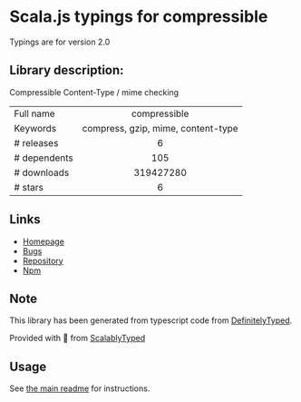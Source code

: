 
# Scala.js typings for compressible

Typings are for version 2.0

## Library description:
Compressible Content-Type / mime checking

|                    |                 |
| ------------------ | :-------------: |
| Full name          | compressible |
| Keywords           | compress, gzip, mime, content-type |
| # releases         | 6 |
| # dependents       | 105 |
| # downloads        | 319427280 |
| # stars            | 6 |

## Links
- [Homepage](https://github.com/jshttp/compressible#readme)
- [Bugs](https://github.com/jshttp/compressible/issues)
- [Repository](https://github.com/jshttp/compressible)
- [Npm](https://www.npmjs.com/package/compressible)
    


## Note
This library has been generated from typescript code from [DefinitelyTyped](https://definitelytyped.org).

Provided with :purple_heart: from [ScalablyTyped](https://github.com/oyvindberg/ScalablyTyped)

## Usage
See [the main readme](../../readme.md) for instructions.



